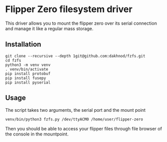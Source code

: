 # Flipper Zero filesystem driver

This driver allows you to mount the flipper zero over its serial connection and manage it like a regular mass storage.

## Installation

```
git clone --recursive --depth 1git@github.com:dakhnod/fzfs.git
cd fzfs
python3 -m venv venv
. venv/bin/activate
pip install protobuf
pip install fusepy
pip install pyserial
```

## Usage

The script takes two arguments, the serial port and the mount point

```
venv/bin/python3 fzfs.py /dev/ttyACM0 /home/user/flipper-zero
```

Then you should be able to access your flipper files through file browser of the console in the mountpoint.